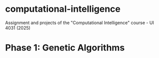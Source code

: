 # computational-intelligence
Assignment and projects of the "Computational Intelligence" course - UI 4031 (2025)

# Phase 1: Genetic Algorithms

